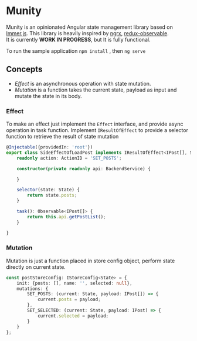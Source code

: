 # Munity

Munity is an opinionated Angular state management library based on [Immer.js](https://github.com/immerjs/immer). This library is heavily inspired by [ngrx](), [redux-observable]().   
It is currently **WORK IN PROGRESS**, but It is fully functional.

To run the sample application
```npm install``` , then ```ng serve```


## Concepts
* *Effect* is an asynchronous operation with state mutation.
* *Mutation* is a function takes the current state, payload as input and mutate the state in its body.

### Effect
To make an effect just implement the ```Effect``` interface, and provide async operation in task function. Implement ```IResultOfEffect``` to provide a selector function to retrieve the result of state mutation
```ts
@Injectable({providedIn: 'root'})
export class SideEffectOfLoadPost implements IResultOfEffect<IPost[], State, IPost[]> {
    readonly action: ActionID = 'SET_POSTS';

    constructor(private readonly api: BackendService) {

    }

    selector(state: State) {
        return state.posts;
    }

    task(): Observable<IPost[]> {
        return this.api.getPostList();
    }

}
```

### Mutation
Mutation is just a function placed in store config object, perform state directly on current state.
```ts
const postStoreConfig: IStoreConfig<State> = {
    init: {posts: [], name: '', selected: null},
    mutations: {
        SET_POSTS: (current: State, payload: IPost[]) => {
            current.posts = payload;
        },
        SET_SELECTED: (current: State, payload: IPost) => {
            current.selected = payload;
        }
    }
};
```
